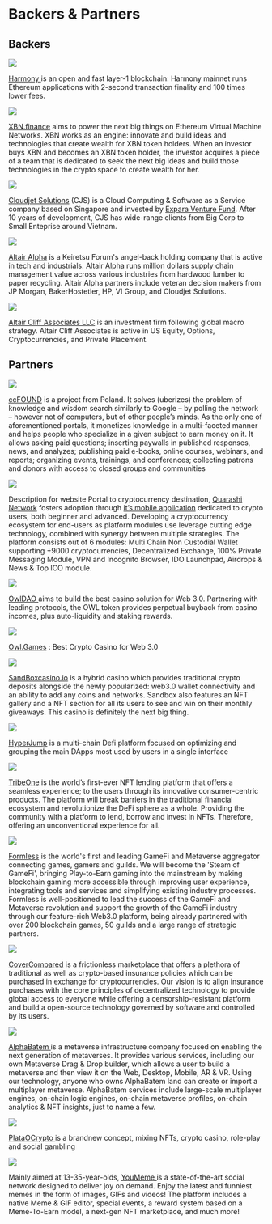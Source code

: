 # Backers & Partners

## Backers

![](.gitbook/assets/HarmonyLogo.jpg)

[Harmony ](https://www.harmony.one/)is an open and fast layer-1 blockchain: Harmony mainnet runs Ethereum applications with 2-second transaction finality and 100 times lower fees.

![](.gitbook/assets/Picture7.png)

[XBN.finance](https://xbn.finance/) aims to power the next big things on Ethereum Virtual Machine Networks. XBN works as an engine: innovate and build ideas and technologies that create wealth for XBN token holders. When an investor buys XBN and becomes an XBN token holder, the investor acquires a piece of a team that is dedicated to seek the next big ideas and build those technologies in the crypto space to create wealth for her.

![](<.gitbook/assets/image 2.png>)

[Cloudjet Solutions](https://www.cloudjetsolutions.com) (CJS) is a Cloud Computing & Software as a Service company based on Singapore and invested by [Expara Venture Fund](https://www.expara.com). After 10 years of development, CJS has wide-range clients from Big Corp to Small Enteprise around Vietnam.

![](<.gitbook/assets/image 3.png>)

[Altair Alpha](https://altair-alpha.com) is a Keiretsu Forum's angel-back holding company that is active in tech and industrials. Altair Alpha runs million dollars supply chain management value across various industries from hardwood lumber to paper recycling. Altair Alpha partners include veteran decision makers from JP Morgan, BakerHostetler, HP, VI Group, and Cloudjet Solutions.

![](.gitbook/assets/Picture6.png)

[Altair Cliff Associates LLC](https://www.altair-cliff.com) is an investment firm following global macro strategy. Altair Cliff Associates is active in US Equity, Options, Cryptocurrencies, and Private Placement.

## Partners <a href="#backers" id="backers"></a>

![](.gitbook/assets/ccf.png)

[ccFOUND](https://ccfound.com) is a project from Poland. It solves (uberizes) the problem of knowledge and wisdom search similarly to Google – by polling the network – however not of computers, but of other people’s minds. As the only one of aforementioned portals, it monetizes knowledge in a multi-faceted manner and helps people who specialize in a given subject to earn money on it. It allows asking paid questions; inserting paywalls in published responses, news, and analyzes; publishing paid e-books, online courses, webinars, and reports; organizing events, trainings, and conferences; collecting patrons and donors with access to closed groups and communities

![](.gitbook/assets/Quarashi\_logo\_black3.png)

Description for website Portal to cryptocurrency destination, [Quarashi Network](https://quarashi.network) fosters adoption through [it’s mobile application](https://play.google.com/store/apps/details?id=com.ibt.quarashi) dedicated to crypto users, both beginner and advanced. Developing a cryptocurrency ecosystem for end-users as platform modules use leverage cutting edge technology, combined with synergy between multiple strategies. The platform consists out of 6 modules: Multi Chain Non Custodial Wallet supporting +9000 cryptocurrencies, Decentralized Exchange, 100% Private Messaging Module, VPN and Incognito Browser, IDO Launchpad, Airdrops & News & Top ICO module.

![](.gitbook/assets/OwlDAO.jpg)

[OwlDAO ](https://owldao.io/)aims to build the best casino solution for Web 3.0. Partnering with leading protocols, the OWL token provides perpetual buyback from casino incomes, plus auto-liquidity and staking rewards.

![](.gitbook/assets/OwlGames.jpg)

[Owl.Games](https://www.owl.games/) : Best Crypto Casino for Web 3.0

![](.gitbook/assets/Sandboxlogo.png)

[SandBoxcasino.io](https://sandboxcasino.io) is a hybrid casino which provides traditional crypto deposits alongside the newly popularized: web3.0 wallet connectivity and an ability to add any coins and networks. Sandbox also features an NFT gallery and a NFT section for all its users to see and win on their monthly giveaways. This casino is definitely the next big thing.

![](.gitbook/assets/HyperJump\_logo\_small.jpg)

[HyperJump](https://hyperjump.app) is a multi-chain Defi platform focused on optimizing and grouping the main DApps most used by users in a single interface

![](<.gitbook/assets/tribeo (2).png>)

[TribeOne](https://www.tribeone.io/) is the world’s first-ever NFT lending platform that offers a seamless experience; to the users through its innovative consumer-centric products. The platform will break barriers in the traditional financial ecosystem and revolutionize the DeFi sphere as a whole. Providing the community with a platform to lend, borrow and invest in NFTs. Therefore, offering an unconventional experience for all.

![](<.gitbook/assets/formless (1).png>)

[Formless](https://www.formless.me/home) is the world's first and leading GameFi and Metaverse aggregator connecting games, gamers and guilds. We will become the 'Steam of GameFi', bringing Play-to-Earn gaming into the mainstream by making blockchain gaming more accessible through improving user experience, integrating tools and services and simplifying existing industry processes. Formless is well-positioned to lead the success of the GameFi and Metaverse revolution and support the growth of the GameFi industry through our feature-rich Web3.0 platform, being already partnered with over 200 blockchain games, 50 guilds and a large range of strategic partners.

![](.gitbook/assets/CoverCompared.png)

[CoverCompared](https://covercompared.com/) is a frictionless marketplace that offers a plethora of traditional as well as crypto-based insurance policies which can be purchased in exchange for cryptocurrencies. Our vision is to align insurance purchases with the core principles of decentralized technology to provide global access to everyone while offering a censorship-resistant platform and build a open-source technology governed by software and controlled by its users.

![](<.gitbook/assets/alphabatem (1).png>)

[AlphaBatem ](https://alphabatem.com/)is a metaverse infrastructure company focused on enabling the next generation of metaverses. It provides various services, including our own Metaverse Drag & Drop builder, which allows a user to build a metaverse and then view it on the Web, Desktop, Mobile, AR & VR. Using our technology, anyone who owns AlphaBatem land can create or import a multiplayer metaverse. AlphaBatem services include large-scale multiplayer engines, on-chain logic engines, on-chain metaverse profiles, on-chain analytics & NFT insights, just to name a few.

![](<.gitbook/assets/Picture1 (2).png>)

[PlataOCrypto ](https://plataocrypto.io/)is a brandnew concept, mixing NFTs, crypto casino, role-play and social gambling

![](<.gitbook/assets/youMeme\_logo3 (1).png>)

Mainly aimed at 13-35-year-olds, [YouMeme ](https://youmeme.com)is a state-of-the-art social network designed to deliver joy on demand. Enjoy the latest and funniest memes in the form of images, GIFs and videos! The platform includes a native Meme & GIF editor, special events, a reward system based on a Meme-To-Earn model, a next-gen NFT marketplace, and much more!
